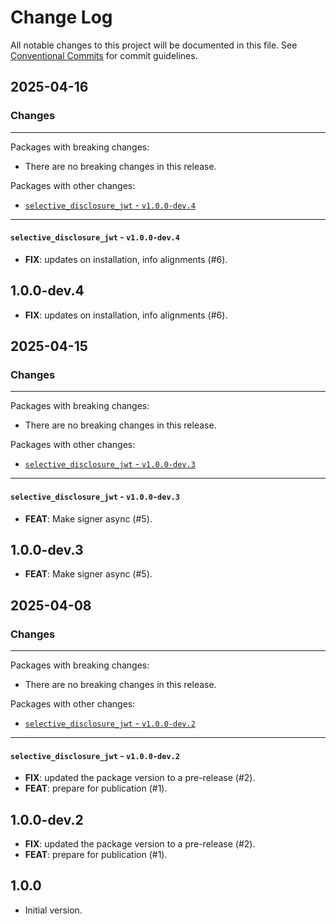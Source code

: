 # Change Log

All notable changes to this project will be documented in this file.
See [Conventional Commits](https://conventionalcommits.org) for commit guidelines.

## 2025-04-16

### Changes

---

Packages with breaking changes:

 - There are no breaking changes in this release.

Packages with other changes:

 - [`selective_disclosure_jwt` - `v1.0.0-dev.4`](#selective_disclosure_jwt---v100-dev4)

---

#### `selective_disclosure_jwt` - `v1.0.0-dev.4`

 - **FIX**: updates on installation, info alignments (#6).

## 1.0.0-dev.4

 - **FIX**: updates on installation, info alignments (#6).


## 2025-04-15

### Changes

---

Packages with breaking changes:

 - There are no breaking changes in this release.

Packages with other changes:

 - [`selective_disclosure_jwt` - `v1.0.0-dev.3`](#selective_disclosure_jwt---v100-dev3)

---

#### `selective_disclosure_jwt` - `v1.0.0-dev.3`

 - **FEAT**: Make signer async (#5).

## 1.0.0-dev.3

 - **FEAT**: Make signer async (#5).


## 2025-04-08

### Changes

---

Packages with breaking changes:

 - There are no breaking changes in this release.

Packages with other changes:

 - [`selective_disclosure_jwt` - `v1.0.0-dev.2`](#selective_disclosure_jwt---v100-dev2)

---

#### `selective_disclosure_jwt` - `v1.0.0-dev.2`

 - **FIX**: updated the package version to a pre-release (#2).
 - **FEAT**: prepare for publication (#1).

## 1.0.0-dev.2

 - **FIX**: updated the package version to a pre-release (#2).
 - **FEAT**: prepare for publication (#1).

## 1.0.0

- Initial version.
